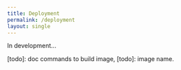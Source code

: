 ```yaml
---
title: Deployment
permalink: /deployment
layout: single
---
```



In development...

[todo]: doc commands to build image,
[todo]: image name.